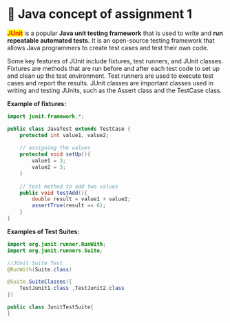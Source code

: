 # 🍡 Java concept of assignment 1

<mark style="color:red;">**JUnit**</mark> is a popular **Java unit testing framework** that is used to write and **run repeatable automated tests.** It is an open-source testing framework that allows Java programmers to create test cases and test their own code.

Some key features of JUnit include fixtures, test runners, and JUnit classes. Fixtures are methods that are run before and after each test code to set up and clean up the test environment. Test runners are used to execute test cases and report the results. JUnit classes are important classes used in writing and testing JUnits, such as the Assert class and the TestCase class.

**Example of fixtures:**

```java
import junit.framework.*;

public class JavaTest extends TestCase {
    protected int value1, value2;
    
    // assigning the values
    protected void setUp(){
        value1 = 3;
        value2 = 3;
    }
    
    // test method to add two values
    public void testAdd(){
        double result = value1 + value2;
        assertTrue(result == 6);
    }
}
```

**Examples of Test Suites:**

```java
import org.junit.runner.RunWith;
import org.junit.runners.Suite;

//JUnit Suite Test
@RunWith(Suite.class)

@Suite.SuiteClasses({
    TestJunit1.class ,TestJunit2.class
})

public class JunitTestSuite{
}
```
